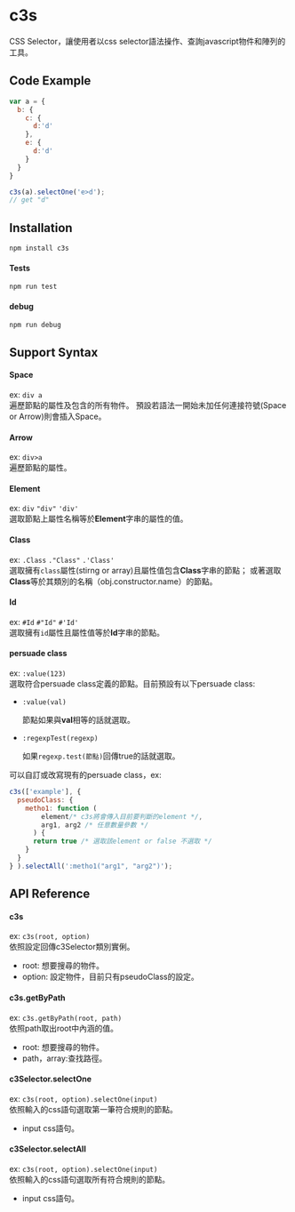 # c3s

CSS Selector，讓使用者以css selector語法操作、查詢javascript物件和陣列的工具。

## Code Example

```javascript
var a = {
  b: {
    c: {
      d:'d'
    },
    e: {
      d:'d'
    }
  }
}

c3s(a).selectOne('e>d');
// get "d"
```

## Installation

`npm install c3s`

#### Tests

`npm run test`

#### debug

`npm run debug`

## Support Syntax

#### Space
  
  ex: `div a`<br>
  遍歷節點的屬性及包含的所有物件。
  預設若語法一開始未加任何連接符號(Space or Arrow)則會插入Space。
  
  
#### Arrow

  ex: `div>a`<br>
  遍歷節點的屬性。
  
  
#### Element

  ex: `div` `"div"` `'div'`<br>
  選取節點上屬性名稱等於**Element**字串的屬性的值。

#### Class
  
  ex: `.Class` `."Class"` `.'Class'`<br>
  選取擁有`class`屬性(stirng or array)且屬性值包含**Class**字串的節點；
  或著選取**Class**等於其類別的名稱（obj.constructor.name）的節點。
  
#### Id

  ex: `#Id` `#"Id"` `#'Id'`<br>
  選取擁有`id`屬性且屬性值等於**Id**字串的節點。
  
#### persuade class
  
  ex: `:value(123)`<br>
  選取符合persuade class定義的節點。目前預設有以下persuade class:
  
  * `:value(val)`
  
    節點如果與**val**相等的話就選取。

  * `:regexpTest(regexp)`
    
    如果`regexp.test(節點)`回傳true的話就選取。

  可以自訂或改寫現有的persuade class，ex:
  ```javascript
  c3s(['example'], {
    pseudoClass: {
      metho1: function ( 
          element/* c3s將會傳入目前要判斷的element */, 
          arg1, arg2 /* 任意數量參數 */
        ) {
        return true /* 選取該element or false 不選取 */
      }
    }
  } ).selectAll(':metho1("arg1", "arg2")');
  ```

## API Reference

#### c3s
  
  ex: `c3s(root, option)`<br>
  依照設定回傳c3Selector類別實俐。

  * root: 想要搜尋的物件。
  * option: 設定物件，目前只有pseudoClass的設定。

#### c3s.getByPath
  
  ex: `c3s.getByPath(root, path)`<br>
  依照path取出root中內涵的值。

  * root: 想要搜尋的物件。
  * path，array:查找路徑。

#### c3Selector.selectOne
  
  ex: `c3s(root, option).selectOne(input)`<br>
  依照輸入的css語句選取第一筆符合規則的節點。

  * input css語句。

#### c3Selector.selectAll
  
  ex: `c3s(root, option).selectOne(input)`<br>
  依照輸入的css語句選取所有符合規則的節點。

  * input css語句。
